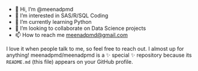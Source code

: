 - 👋 Hi, I’m @meenadpmd
- 👀 I’m interested in SAS/R/SQL Coding
- 🌱 I’m currently learning Python
- 💞️ I’m looking to collaborate on Data Science projects
- 📫 How to reach me meenadpmd@gmail.com

I love it when people talk to me, so feel free to reach out. I almost up for anything! 
meenadpmd/meenadpmd is a ✨ special ✨ repository because its `README.md` (this file) appears on your GitHub profile.

